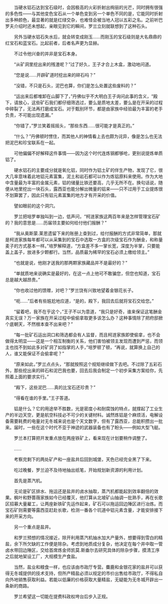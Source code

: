 　　当硬水铝石达到宝石级时，会因极高的火彩折射出绚丽的光芒，同时拥有很强的多色性——与其他变色宝石从一个单色变到另一个单色不同的是，它能同时折射出多种颜色，最显著的就是红绿交杂，也难怪会被当地人冠以五彩之名。之前听巴罗夫介绍时还未想起，亲眼见到它的瞬间，罗兰立刻就联想到了这种石头。

　　另外当硬水铝石失水后，就会转变成刚玉……而刚玉的宝石级则是大名鼎鼎的红宝石和蓝宝石。比起前者，后者名声更为显赫。

　　不过令他兴奋的并非是宝石本身。

　　“从矿洞里挖出来的残渣呢？”过了好久，王子才合上木盒，激动地问道。

　　“您是说……开辟矿道时挖出来的碎石吗？”

　　“没错，不只是石头，泥巴也算，你们是怎么处置这些废料的？”

　　“运出来后都堆卸在山脚下了，”丹佛似乎不大明白王子询问此事的含义，“殿下，请放心，这些矿石我们都仔细筛选过，要么是质地太差，要么是在开采的过程中碎裂了，无法再打磨成宝石。对于甄别环节，都是由家族中经验最为丰富的老手负责，不可能出现遗漏。”

　　“你错了，”罗兰笑着摇摇头，“那些东西……很可能才是真正的。”

　　“什么？”丹佛顿时愣住，而其他人的神情看上去也颇为诧异，像是怎么也无法把泥巴和珍宝联系在一起。

　　可他偏偏不好解释这件事情——因为这个时代连炼钢都够呛，更别说提炼单质铝了。

　　硬水铝石的主要成分就是氧化铝，同时作为铝土矿的伴生产物，发现了它，很大几率意味着此地铝元素富集，泥土和岩石都可以作为炼铝原料来使用。作为大地中含量最为丰富的金属元素，铝的储量比铁还要高，几乎无所不在。换句话说，随便从地里挖出一块石头，露西亚也能分解出微量的铝来——只不过用于工业提炼很不划算罢了，因此只有铝元素富集的地方才有开采的价值。

　　譬如眼前的这个洞穴。

　　罗兰把培罗单独叫到一边，低声问，“柯涟家族这两百年来是怎样管理宝石矿的？我的意思是……历届领主要如何给付他们报酬？”

　　“我从奥斯蒙.莱恩遗留下来的账册上查到过，给付报酬的方式非常简单，那就是柯涟家族每年都可以从采集到的宝石中选取一方盒的次级宝石作为酬金，和称量麦子的方式基本一样。”培罗解释道，“方盒差不多一掌长宽，深度为半掌，只要能盖上盖子，放进多少颗都行。当然，品质最为稀罕的宝石必须上缴给领主。”

　　“也就是说，他刚才送我的那两颗家族藏品并不是最好的？”

　　“单就质地来说确实是最好的，在这一点上他可不敢骗您，但您也知道，宝石总是越大越昂贵。”

　　“你也收过他的馈赠，对吧？”罗兰饶有兴致地望着金银花长子。

　　“呃……”后者有些尴尬地应道，“是的，殿下，我回去后就将宝石交给您。”

　　“留着吧，我不在乎这个，”王子不以为意道，“我只是好奇，谁来保证这笔酬金真实无误？万一家族在开采过程中偷偷拿取更多该怎么办？这种事情除了把府邸掀个底朝天，不然根本查不出来吧？”

　　“每一批矿石运出洞口和筛选都会有人监督，而且柯涟家族即使偷拿，也不会做得太明显——这是一个相互制衡的关系，他们害怕被领主发现而遭到严惩，而领主也找不到如此多对矿洞了如指掌的人手，”培罗顿了顿，“再说，就算换上自己的人，谁又能保证不会偷拿呢？”

　　“原来如此，”罗兰点点头，“那就按照这个规矩继续做下去吧。不过除了五彩石外，那些挖出来的碎石和泥巴我也要，回去后我会制定一个初步采集方案给你，先照着上面的要求实行。”

　　“殿下，这些泥巴……真的比宝石还珍贵？”

　　“得看在谁的手里。”王子答道。

　　铝是什么？它的用途举不胜数，光是密度小和耐腐蚀的特点，就撑起了工业生产的半边天空，更是航空科技必不可少的关键材料。诚然炼铝是个麻烦活，电解设备需要耗费的电量对无冬城来说也是个天文数字，但有了露西亚，总能积攒出一批来。届时，一些在这个时代不亚于神迹的武器装备也有了盼头——例如大型飞艇。

　　罗兰本打算把开发重点放在两座铁矿上，看来现在计划要稍作调整了。

　　……

　　考察完剩下的两处矿产和一座盐井后回到城堡，天色已经完全黑了下来。

　　吃过晚餐，罗兰迫不及待地抽出纸笔，开始规划新资源的利用计划。

　　首先是蒸汽机。

　　无论是矿区排水、拖运还是盐井的卤水抽取，蒸汽机都能起到效率翻倍的效果。枫叶和野蔷薇家族如今已经覆灭，他打算从北坡矿山抽调一批熟手，再在长歌区招募大量雇工，让两座新铁矿先运作起来，矿石可以拖运回边陲区进行冶炼。而宝石矿则需要等露西亚赶赴长歌，检测一番各个坑道中铝元素含量，才能安排接下来的开采方向。

　　另一个重点是盐井。

　　和罗兰预想的情况接近，除开利用蒸汽机抽水加大产量外，想要得到雪白的精盐，余下所欠缺的工作便是除杂。考虑到地质成分复杂，他决定在每个井中取一管卤水带回边陲区，交给首席炼金师凯莫.斯垂尔去研究具体的除杂步骤，摸清工序之后就地架设工厂，大规模生产食盐。

　　当然，盐业和粮食一样，也应该由市政厅专营。麋鹿和金银花家的盐井可以获得无冬城提供的技术支持，但所产精盐必须以规定的市价出售给市政厅，不得私自向外地销售获取利益。若能以低廉的价格获取大量精盐，无疑能为无冬城开辟出一条新的商路。

　　罗兰希望这一切能在提费科政权垮台后步入正规。
